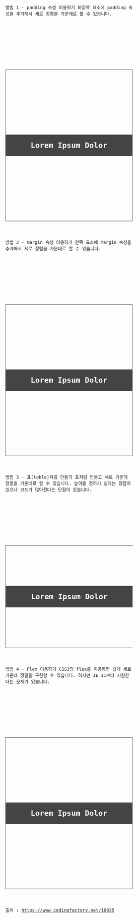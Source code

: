 방법 1 - padding 속성 이용하기
바깥쪽 요소에 padding 속성을 추가해서 세로 정렬을 가운데로 할 수 있습니다.
<pre><code>
<!doctype html>
<html lang="ko">
  <head>
    <meta charset="utf-8">
    <title>CSS</title>
    <style>
      body {
        box-sizing: border-box;
        font-family: Consolas, monospace;
      }
      .jb-wrap {
        border: 1px solid #444444;
        padding: 100px 0px;
      }
      h1 {
        padding: 20px 0px;
        background-color: #444444;
        text-align: center;
        color: #ffffff;
      }
    </style>
  </head>
  <body>
    <div class="jb-wrap">
      <h1>Lorem Ipsum Dolor</h1>
    </div>
  </body>
</html>
</code></pre>


방법 2 - margin 속성 이용하기
안쪽 요소에 margin 속성을 추가해서 세로 정렬을 가운데로 할 수 있습니다.
<pre><code>
<!doctype html>
<html lang="ko">
  <head>
    <meta charset="utf-8">
    <title>CSS</title>
    <style>
      body {
        box-sizing: border-box;
        font-family: Consolas, monospace;
      }
      .jb-wrap {
        border: 1px solid #444444;
      }
      h1 {
        margin: 100px 0px;
        padding: 20px 0px;
        background-color: #444444;
        text-align: center;
        color: #ffffff;
      }
    </style>
  </head>
  <body>
    <div class="jb-wrap">
      <h1>Lorem Ipsum Dolor</h1>
    </div>
  </body>
</html>
</code></pre>
 
 
 
방법 3 - 표(table)처럼 만들기
표처럼 만들고 세로 가운데 정렬을 가운데로 할 수 있습니다. 높이를 정하기 쉽다는 장점이 있으나 코드가 많아진다는 단점이 있습니다.
<pre><code>
<!doctype html>
<html lang="ko">
  <head>
    <meta charset="utf-8">
    <title>CSS</title>
    <style>
      body {
        box-sizing: border-box;
        font-family: Consolas, monospace;
      }
      .jb-table {
        display: table;
        width: 100%;
        height: 280px;
        border: 1px solid #444444;
      }
      .jb-table-row {
        display: table-row;
      }
      .jb-table-cell {
        display: table-cell;
        vertical-align: middle;
      }
      h1 {
        padding: 20px 0px;
        background-color: #444444;
        text-align: center;
        color: #ffffff;
      }
    </style>
  </head>
  <body>
    <div class="jb-table">
      <div class="jb-table-row">
        <div class="jb-table-cell">
          <h1>Lorem Ipsum Dolor</h1>
        </div>
      </div>
    </div>
  </body>
</html>
</code></pre>



방법 4 - Flex 이용하기
CSS3의 flex를 이용하면 쉽게 세로 가운데 정렬을 구현할 수 있습니다. 하지만 IE 11부터 지원한다는 문제가 있습니다.
<pre><code>
<!doctype html>
<html lang="ko">
  <head>
    <meta charset="utf-8">
    <title>CSS</title>
    <style>
      body {
        box-sizing: border-box;
        font-family: Consolas, monospace;
      }
      .jb-wrap {
        height: 280px;
        display: flex;
        align-items: center;
        border: 1px solid #444444;
      }
      h1 {
        width: 100%;
        padding: 20px 0px;
        background-color: #444444;
        text-align: center;
        color: #ffffff;
      }
    </style>
  </head>
  <body>
    <div class="jb-wrap">
      <h1>Lorem Ipsum Dolor</h1>
    </div>
  </body>
</html>
</code></pre>




출처 : https://www.codingfactory.net/10835
